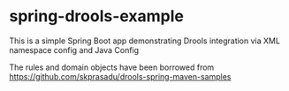 # spring-drools-example
This is a simple Spring Boot app demonstrating Drools integration via XML namespace config and Java Config

The rules and domain objects have been borrowed from https://github.com/skprasadu/drools-spring-maven-samples




